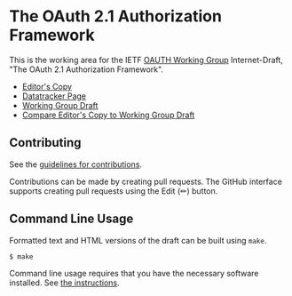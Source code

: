 # The OAuth 2.1 Authorization Framework

This is the working area for the IETF [OAUTH Working Group](https://datatracker.ietf.org/wg/oauth/documents/) Internet-Draft, "The OAuth 2.1 Authorization Framework".

* [Editor's Copy](https://oauth-wg.github.io/oauth-v2-1/#go.draft-ietf-oauth-v2-1.html)
* [Datatracker Page](https://datatracker.ietf.org/doc/draft-ietf-oauth-v2-1)
* [Working Group Draft](https://datatracker.ietf.org/doc/html/draft-ietf-oauth-v2-1)
* [Compare Editor's Copy to Working Group Draft](https://oauth-wg.github.io/oauth-v2-1/#go.draft-ietf-oauth-v2-1.diff)


## Contributing

See the
[guidelines for contributions](https://github.com/oauth-wg/oauth-v2-1/blob/main/CONTRIBUTING.md).

Contributions can be made by creating pull requests.
The GitHub interface supports creating pull requests using the Edit (✏) button.


## Command Line Usage

Formatted text and HTML versions of the draft can be built using `make`.

```sh
$ make
```

Command line usage requires that you have the necessary software installed.  See
[the instructions](https://github.com/martinthomson/i-d-template/blob/main/doc/SETUP.md).

